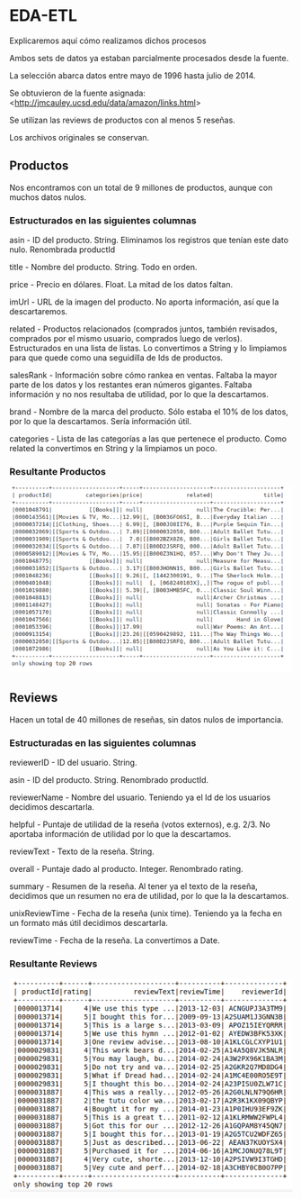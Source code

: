 # EDA-ETL

Explicaremos aquí cómo realizamos dichos procesos

Ambos sets de datos ya estaban parcialmente procesados desde la fuente.

La selección abarca datos entre mayo de 1996 hasta julio de 2014.

Se obtuvieron de la fuente asignada: <<http://jmcauley.ucsd.edu/data/amazon/links.html>>

Se utilizan las reviews de productos con al menos 5 reseñas.

Los archivos originales se conservan.

## Productos

Nos encontramos con un total de 9 millones de productos, aunque con muchos datos nulos.

### Estructurados en las siguientes columnas

asin - ID del producto. String. Eliminamos los registros que tenían este dato nulo. Renombrada productId

title - Nombre del producto. String. Todo en orden.

price - Precio en dólares. Float. La mitad de los datos faltan.

imUrl - URL de la imagen del producto. No aporta información, así que la descartaremos.

related - Productos relacionados (comprados juntos, también revisados, comprados por el mismo usuario, comprados luego de verlos). Estructurados en una lista de listas. Lo convertimos a String y lo limpiamos para que quede como una seguidilla de Ids de productos.

salesRank - Información sobre cómo rankea en ventas. Faltaba la mayor parte de los datos y los restantes eran números gigantes. Faltaba información y no nos resultaba de utilidad, por lo que la descartamos.

brand - Nombre de la marca del producto. Sólo estaba el 10% de los datos, por lo que la descartamos. Sería información útil.

categories - Lista de las categorías a las que pertenece el producto. Como related la convertimos en String y la limpiamos un poco.

### Resultante Productos

![Alt text](src/etl_products.png?raw=true "")

## Reviews

Hacen un total de 40 millones de reseñas, sin datos nulos de importancia.

### Estructuradas en las siguientes columnas

reviewerID - ID del usuario. String.

asin - ID del producto. String. Renombrado productId.

reviewerName - Nombre del usuario. Teniendo ya el Id de los usuarios decidimos descartarla.

helpful - Puntaje de utilidad de la reseña (votos externos), e.g. 2/3. No aportaba información de utilidad por lo que la descartamos.

reviewText - Texto de la reseña. String.

overall - Puntaje dado al producto. Integer. Renombrado rating.

summary - Resumen de la reseña. Al tener ya el texto de la reseña, decidimos que un resumen no era de utilidad, por lo que la la descartamos.

unixReviewTime - Fecha de la reseña (unix time). Teniendo ya la fecha en un formato más útil decidimos descartarla.

reviewTime - Fecha de la reseña. La convertimos a Date.

### Resultante Reviews

![Alt text](src/etl_reviews.png?raw=true "")
